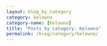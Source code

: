 ```yaml
---
layout: blog_by_category
category: kelowna
category-name: [Kelowna]
title: "Posts by category: Kelowna"
permalink: /blog/category/kelowna/
---
```

